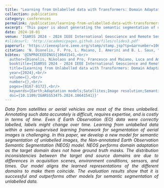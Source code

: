 ```yaml
---
title: "Learning from Unlabelled data with Transformers: Domain Adaptation for Semantic Segmentation of High Resolution Aerial Images"
collection: publications
category: conferences
permalink: /publication/learning-from-unlabelled-data-with-transformers
excerpt: 'This paper is about generating the semantic segmentation of unlabeled satellite images.'
date: 2024-10-01
venue: 'IGARSS 2024 - 2024 IEEE International Geoscience and Remote Sensing Symposium'
#slidesurl: 'http://academicpages.github.io/files/slides3.pdf'
paperurl: 'https://ieeexplore.ieee.org/stamp/stamp.jsp?tp=&arnumber=10641541'
citation: 'N. Dionelis, F. Pro, L. Maiano, I. Amerini and B. L. Saux, "Learning from Unlabelled data with Transformers: Domain Adaptation for Semantic Segmentation of High Resolution Aerial Images," IGARSS 2024 - 2024 IEEE International Geoscience and Remote Sensing Symposium, Athens, Greece, 2024, pp. 8167-8172, doi: 10.1109/IGARSS53475.2024.10641541.'
bibtex: '@INPROCEEDINGS{10641541,<br/>
  author={Dionelis, Nikolaos and Pro, Francesco and Maiano, Luca and Amerini, Irene and Saux, Bertrand Le},<br/>
  booktitle={IGARSS 2024 - 2024 IEEE International Geoscience and Remote Sensing Symposium},<br/>
  title={Learning from Unlabelled data with Transformers: Domain Adaptation for Semantic Segmentation of High Resolution Aerial Images},<br/> 
  year={2024},<br/>
  volume={},<br/>
  number={},<br/>
  pages={8167-8172},<br/>
  keywords={Earth;Adaptation models;Satellites;Image resolution;Semantic segmentation;Semantics;Geoscience and remote sensing;Semantic segmentation;Unlabelled data},<br/>
  doi={10.1109/IGARSS53475.2024.10641541}}'
---
```

<style>body {text-align: justify}</style>
<i>Data from satellites or aerial vehicles are most of the times unlabelled. Annotating such data accurately is difficult, requires expertise, and is costly in terms of time. Even if Earth Observation (EO) data were correctly labelled, labels might change over time. Learning from unlabelled data within a semi-supervised learning framework for segmentation of aerial images is challenging. In this paper, we develop a new model for semantic segmentation of unlabelled images, the Non-annotated Earth Observation Semantic Segmentation (NEOS) model. NEOS performs domain adaptation as the target domain does not have ground truth masks. The distribution inconsistencies between the target and source domains are due to differences in acquisition scenes, environment conditions, sensors, and times. Our model aligns the learned representations of the different domains to make them coincide. The evaluation results show that it is successful and outperforms other models for semantic segmentation of unlabelled data.</i>